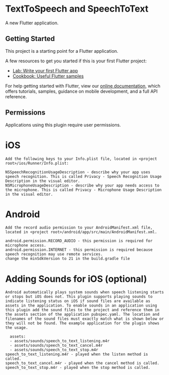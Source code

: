 # TextToSpeech and SpeechToText

A new Flutter application.

## Getting Started

This project is a starting point for a Flutter application.

A few resources to get you started if this is your first Flutter project:

- [Lab: Write your first Flutter app](https://flutter.dev/docs/get-started/codelab)
- [Cookbook: Useful Flutter samples](https://flutter.dev/docs/cookbook)

For help getting started with Flutter, view our
[online documentation](https://flutter.dev/docs), which offers tutorials,
samples, guidance on mobile development, and a full API reference.

## Permissions 
Applications using this plugin require user permissions.

# iOS
```
Add the following keys to your Info.plist file, located in <project root>/ios/Runner/Info.plist:

NSSpeechRecognitionUsageDescription - describe why your app uses speech recognition. This is called Privacy - Speech Recognition Usage Description in the visual editor.
NSMicrophoneUsageDescription - describe why your app needs access to the microphone. This is called Privacy - Microphone Usage Description in the visual editor.
```

# Android 
```
Add the record audio permission to your AndroidManifest.xml file, located in <project root>/android/app/src/main/AndroidManifest.xml.

android.permission.RECORD_AUDIO - this permission is required for microphone access.
android.permission.INTERNET - this permission is required because speech recognition may use remote services.
change the minSdkVersion to 21 in the build.gradle file
```

# Adding Sounds for iOS (optional)
```
Android automatically plays system sounds when speech listening starts or stops but iOS does not. This plugin supports playing sounds to indicate listening status on iOS if sound files are available as assets in the application. To enable sounds in an application using this plugin add the sound files to the project and reference them in the assets section of the application pubspec.yaml. The location and filenames of the sound files must exactly match what is shown below or they will not be found. The example application for the plugin shows the usage.

  assets:
  - assets/sounds/speech_to_text_listening.m4r
  - assets/sounds/speech_to_text_cancel.m4r
  - assets/sounds/speech_to_text_stop.m4r
speech_to_text_listening.m4r - played when the listen method is called.
speech_to_text_cancel.m4r - played when the cancel method is called.
speech_to_text_stop.m4r - played when the stop method is called.
```
